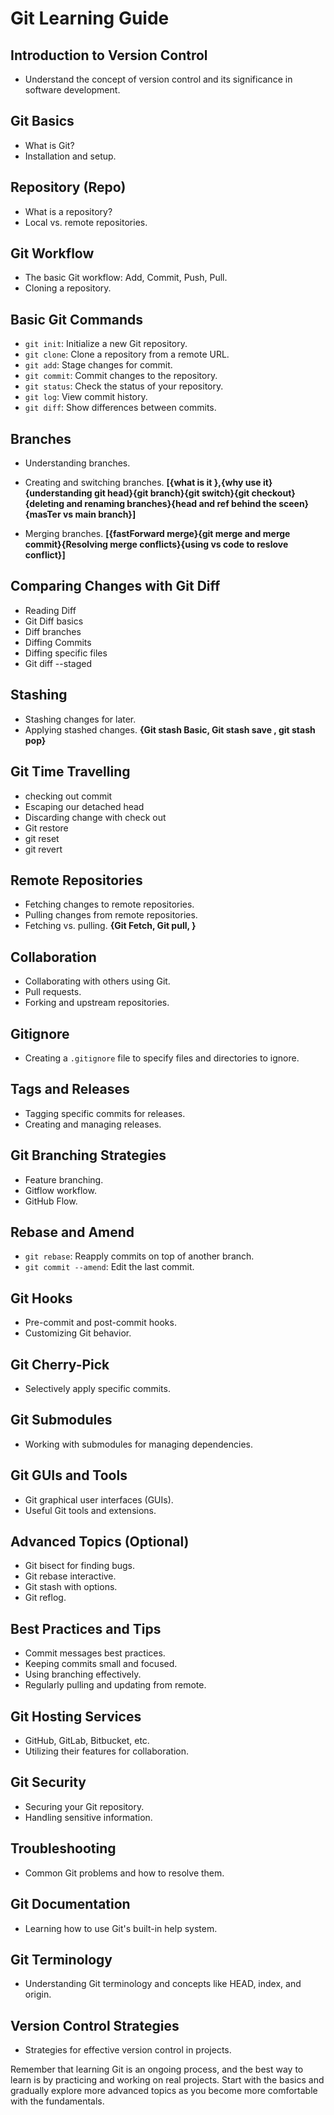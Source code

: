 # Git Learning Guide

## Introduction to Version Control

- Understand the concept of version control and its significance in software development.

## Git Basics

- What is Git?
- Installation and setup.

## Repository (Repo)

- What is a repository?
- Local vs. remote repositories.

## Git Workflow

- The basic Git workflow: Add, Commit, Push, Pull.
- Cloning a repository.

## Basic Git Commands

- `git init`: Initialize a new Git repository.
- `git clone`: Clone a repository from a remote URL.
- `git add`: Stage changes for commit.
- `git commit`: Commit changes to the repository.
- `git status`: Check the status of your repository.
- `git log`: View commit history.
- `git diff`: Show differences between commits.

## Branches

- Understanding branches. 
- Creating and switching branches.
**[{what is it },{why use it}{understanding git head}{git branch}{git switch}{git checkout}{deleting and renaming branches}{head and ref behind the sceen}{masTer vs main branch}]**

- Merging branches.
**[{fastForward merge}{git merge and merge commit}{Resolving merge conflicts}{using vs code to reslove conflict}]**

## Comparing Changes with Git Diff

- Reading Diff
- Git Diff basics
- Diff branches
- Diffing Commits
- Diffing specific files
- Git diff --staged

## Stashing

- Stashing changes for later.
- Applying stashed changes.
**{Git stash Basic, Git stash save , git stash pop}**

## Git Time Travelling
- checking out commit 
- Escaping our detached head
- Discarding change with check out
- Git restore
- git reset
- git revert

## Remote Repositories

- Fetching changes to remote repositories.
- Pulling changes from remote repositories.
- Fetching vs. pulling.
**{Git Fetch, Git pull, }**

## Collaboration

- Collaborating with others using Git.
- Pull requests.
- Forking and upstream repositories.


## Gitignore

- Creating a `.gitignore` file to specify files and directories to ignore.

## Tags and Releases

- Tagging specific commits for releases.
- Creating and managing releases.



## Git Branching Strategies

- Feature branching.
- Gitflow workflow.
- GitHub Flow.

## Rebase and Amend

- `git rebase`: Reapply commits on top of another branch.
- `git commit --amend`: Edit the last commit.

## Git Hooks

- Pre-commit and post-commit hooks.
- Customizing Git behavior.

## Git Cherry-Pick

- Selectively apply specific commits.

## Git Submodules

- Working with submodules for managing dependencies.

## Git GUIs and Tools

- Git graphical user interfaces (GUIs).
- Useful Git tools and extensions.

## Advanced Topics (Optional)

- Git bisect for finding bugs.
- Git rebase interactive.
- Git stash with options.
- Git reflog.

## Best Practices and Tips

- Commit messages best practices.
- Keeping commits small and focused.
- Using branching effectively.
- Regularly pulling and updating from remote.

## Git Hosting Services

- GitHub, GitLab, Bitbucket, etc.
- Utilizing their features for collaboration.

## Git Security

- Securing your Git repository.
- Handling sensitive information.

## Troubleshooting

- Common Git problems and how to resolve them.

## Git Documentation

- Learning how to use Git's built-in help system.

## Git Terminology

- Understanding Git terminology and concepts like HEAD, index, and origin.

## Version Control Strategies

- Strategies for effective version control in projects.

Remember that learning Git is an ongoing process, and the best way to learn is by practicing and working on real projects. Start with the basics and gradually explore more advanced topics as you become more comfortable with the fundamentals.
